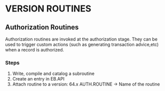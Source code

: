 # VERSION ROUTINES

## Authorization Routines

Authorization routines are invoked at the authorization stage. They can be used to trigger custom actions (such as generating transaction advice,etc) when a record is authorized.

### Steps
1. Write, compile and catalog a subroutine
2. Create an entry in EB.API
3. Attach routine to a version:
   64.x AUTH.ROUTINE -> Name of the routine
